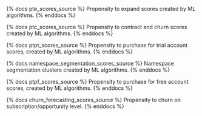 {% docs pte_scores_source %}
Propensity to expand scores created by ML algorithms.
{% enddocs %}

{% docs ptc_scores_source %}
Propensity to contract and churn scores created by ML algorithms.
{% enddocs %}

{% docs ptpt_scores_source %}
Propensity to purchase for trial account scores, created by ML algorithms.
{% enddocs %}

{% docs namespace_segmentation_scores_source %}
Namespace segmentation clusters created by ML algorithms.
{% enddocs %}

{% docs ptpf_scores_source %}
Propensity to purchase for free account scores, created by ML algorithms.
{% enddocs %}

{% docs churn_forecasting_scores_source %}
Propensity to churn on subscription/opportunity level.
{% enddocs %}